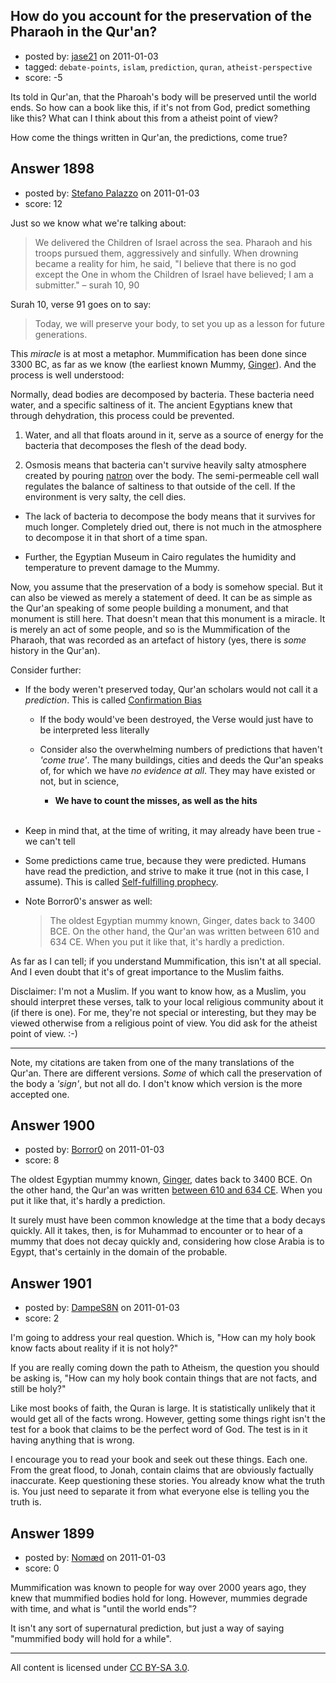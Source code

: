 ## How do you account for the preservation of the Pharaoh in the Qur'an?

- posted by: [jase21](https://stackexchange.com/users/-1/639-jase21) on 2011-01-03
- tagged: `debate-points`, `islam`, `prediction`, `quran`, `atheist-perspective`
- score: -5

Its told in Qur'an, that the Pharoah's body will be preserved until the world ends. So how can a book like this, if it's not from God, predict something like this? What can I think about this from a atheist point of view?  

How come the things written in Qur'an, the predictions, come true?


## Answer 1898

- posted by: [Stefano Palazzo](https://stackexchange.com/users/-1/47-stefano-palazzo) on 2011-01-03
- score: 12

Just so we know what we're talking about:

> We delivered the Children of Israel across the sea. Pharaoh and his troops pursued them, aggressively and sinfully. When drowning became a reality for him, he said, "I believe that there is no god except the One in whom the Children of Israel have believed; I am a submitter." – surah 10, 90

Surah 10, verse 91 goes on to say: 

> Today, we will preserve your body, to set you up as a lesson for future generations.

This *miracle* is at most a metaphor. Mummification has been done since 3300 BC, as far as we know (the earliest known Mummy, [Ginger](http://en.wikipedia.org/wiki/Ginger_&#40;mummy&#41;)). And the process is well understood:

Normally, dead bodies are decomposed by bacteria. These bacteria need water, and a specific saltiness of it. The ancient Egyptians knew that through dehydration, this process could be prevented.

 1. Water, and all that floats around in it, serve as a source of energy for the bacteria that decomposes the flesh of the dead body.

 2. Osmosis means that bacteria can't survive heavily salty atmosphere created by pouring [natron](http://en.wikipedia.org/wiki/Natron) over the body. The semi-permeable cell wall regulates the balance of saltiness to that outside of the cell. If the environment is very salty, the cell dies.

 - The lack of bacteria to decompose the body means that it survives for much longer. Completely dried out, there is not much in the atmosphere to decompose it in that short of a time span.

 - Further, the Egyptian Museum in Cairo regulates the humidity and temperature to prevent damage to the Mummy.


Now, you assume that the preservation of a body is somehow special. But it can also be viewed as merely a statement of deed. It can be as simple as the Qur'an speaking of some people building a monument, and that monument is still here. That doesn't mean that this monument is a miracle. It is merely an act of some people, and so is the Mummification of the Pharaoh, that was recorded as an artefact of history (yes, there is *some* history in the Qur'an). 

Consider further:

 - If the body weren't preserved today, Qur'an scholars would not call it a *prediction*. This is called [Confirmation Bias](http://en.wikipedia.org/wiki/Confirmation_bias)

    - If the body would've been destroyed, the Verse would just have to be interpreted less literally

    - Consider also the overwhelming numbers of predictions that haven't *'come true'*. The many buildings, cities and deeds the Qur'an speaks of, for which we have *no evidence at all*. They may have existed or not, but in science,

        - **We have to count the misses, as well as the hits**<br><br>


 - Keep in mind that, at the time of writing, it may already have been true - we can't tell

 - Some predictions came true, because they were predicted. Humans have read the prediction, and strive to make it true (not in this case, I assume). This is called [Self-fulfilling prophecy](http://en.wikipedia.org/wiki/Self-fulfilling_prophecy).

 - Note Borror0's answer as well:

    > The oldest Egyptian mummy known, Ginger, dates back to 3400 BCE. On the other hand, the Qur'an was written between 610 and 634 CE. When you put it like that, it's hardly a prediction.

As far as I can tell; if you understand Mummification, this isn't at all special. And I even doubt that it's of great importance to the Muslim faiths. 

Disclaimer: I'm not a Muslim. If you want to know how, as a Muslim, you should interpret these verses, talk to your local religious community about it (if there is one). For me, they're not special or interesting, but they may be viewed otherwise from a religious point of view. You did ask for the atheist point of view. :-)

---

Note, my citations are taken from one of the many translations of the Qur'an. There are different versions. *Some* of which call the preservation of the body a *'sign'*, but not all do. I don't know which version is the more accepted one. 


## Answer 1900

- posted by: [Borror0](https://stackexchange.com/users/-1/484-borror0) on 2011-01-03
- score: 8

<p>The oldest Egyptian mummy known, <a href="http://en.wikipedia.org/wiki/Ginger_%28mummy%29" rel="nofollow">Ginger</a>, dates back to 3400 BCE. On the other hand, the Qur'an was written <a href="http://en.wikipedia.org/wiki/Qur%27an" rel="nofollow">between 610 and 634 CE</a>. When you put it like that, it's hardly a prediction. </p>

<p>It surely must have been common knowledge at the time that a body decays quickly. All it takes, then, is for Muhammad to encounter or to hear of a mummy that does not decay quickly and, considering how close Arabia is to Egypt, that's certainly in the domain of the probable.</p>



## Answer 1901

- posted by: [DampeS8N](https://stackexchange.com/users/-1/587-dampes8n) on 2011-01-03
- score: 2

I'm going to address your real question. Which is, "How can my holy book know facts about reality if it is not holy?"

If you are really coming down the path to Atheism, the question you should be asking is, "How can my holy book contain things that are not facts, and still be holy?"

Like most books of faith, the Quran is large. It is statistically unlikely that it would get all of the facts wrong. However, getting some things right isn't the test for a book that claims to be the perfect word of God. The test is in it having anything that is wrong.

I encourage you to read your book and seek out these things. Each one. From the great flood, to Jonah, contain claims that are obviously factually inaccurate. Keep questioning these stories. You already know what the truth is. You just need to separate it from what everyone else is telling you the truth is.


## Answer 1899

- posted by: [Nomæd](https://stackexchange.com/users/-1/27-nom-d) on 2011-01-03
- score: 0

Mummification was known to people for way over 2000 years ago, they knew that mummified bodies hold for long. However, mummies degrade with time, and what is "until the world ends"?

It isn't any sort of supernatural prediction, but just a way of saying "mummified body will hold for a while". 



---

All content is licensed under [CC BY-SA 3.0](https://creativecommons.org/licenses/by-sa/3.0/).
